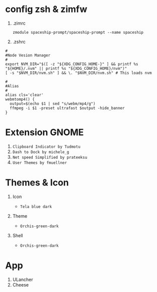 # config zsh & zimfw

1. .zimrc

   `zmodule spaceship-prompt/spaceship-prompt --name spaceship`

2. .zshrc

```
#
#Node Vesion Manager
#
export NVM_DIR="$([ -z "${XDG_CONFIG_HOME-}" ] && printf %s "${HOME}/.nvm" || printf %s "${XDG_CONFIG_HOME}/nvm")"
[ -s "$NVM_DIR/nvm.sh" ] && \. "$NVM_DIR/nvm.sh" # This loads nvm

#
#Alias
#
alias cls='clear'
webmtomp4() {
  output=$(echo $1 | sed "s/webm/mp4/g")
  ffmpeg -i $1 -preset ultrafast $output -hide_banner
}
```

# Extension GNOME

1. `Clipboard Indicator by Tudmotu`
2. `Dash to Dock by michele_g`
3. `Net speed Simplified by prateeksu`
4. `User Themes by fmuellner`

# Themes & Icon

1. Icon

   - `Tela blue dark`

2. Theme

   - `Orchis-green-dark`

3. Shell

   - `Orchis-green-dark`

# App

1. ULancher
2. Cheese
